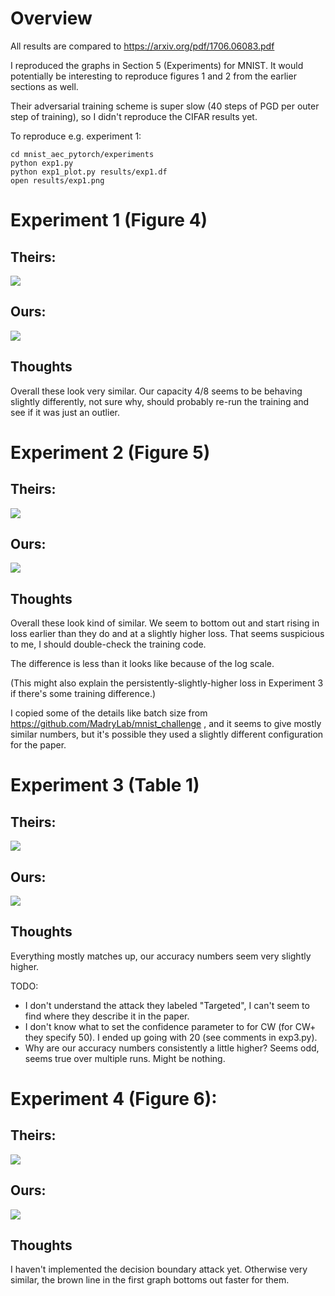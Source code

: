 # Overview

All results are compared to https://arxiv.org/pdf/1706.06083.pdf

I reproduced the graphs in Section 5 (Experiments) for MNIST.  It
would potentially be interesting to reproduce figures 1 and 2 from the
earlier sections as well.

Their adversarial training scheme is super slow (40 steps of PGD per
outer step of training), so I didn't reproduce the CIFAR results yet.

To reproduce e.g. experiment 1:
```
cd mnist_aec_pytorch/experiments
python exp1.py
python exp1_plot.py results/exp1.df
open results/exp1.png
```


# Experiment 1 (Figure 4)

## Theirs:

![](exp1_theirs.png)

## Ours:

![](exp1.png)

## Thoughts

Overall these look very similar.  Our capacity 4/8 seems to be
behaving slightly differently, not sure why, should probably re-run
the training and see if it was just an outlier.

# Experiment 2 (Figure 5)

## Theirs:

![](exp2_theirs.png)

## Ours:

![](exp2.png)

## Thoughts

Overall these look kind of similar.  We seem to bottom out and start
rising in loss earlier than they do and at a slightly higher loss.
That seems suspicious to me, I should double-check the training code.

The difference is less than it looks like because of the log scale.

(This might also explain the persistently-slightly-higher loss in
Experiment 3 if there's some training difference.)

I copied some of the details like batch size from
https://github.com/MadryLab/mnist_challenge , and it seems to give
mostly similar numbers, but it's possible they used a slightly
different configuration for the paper.

# Experiment 3 (Table 1)

## Theirs:

![](exp3_theirs.png)

## Ours:

![](exp3.png)

## Thoughts

Everything mostly matches up, our accuracy numbers seem very slightly
higher.

TODO:

* I don't understand the attack they labeled "Targeted", I can't seem
  to find where they describe it in the paper.
* I don't know what to set the confidence parameter to for CW (for CW+
  they specify 50).  I ended up going with 20 (see comments in
  exp3.py).
* Why are our accuracy numbers consistently a little higher?  Seems
  odd, seems true over multiple runs.  Might be nothing.

# Experiment 4 (Figure 6):

## Theirs:

![](exp4_theirs.png)

## Ours:

![](exp4.png)

## Thoughts

I haven't implemented the decision boundary attack yet.  Otherwise
very similar, the brown line in the first graph bottoms out faster for
them.
